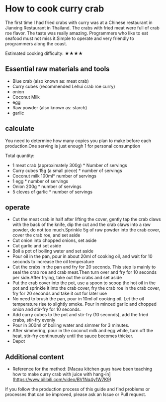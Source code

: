 # How to cook curry crab

The first time I had fried crabs with curry was at a Chinese restaurant in Jianxing Restaurant in Thailand. The crabs with fried meat were full of crab roe flavor. The taste was really amazing. Programmers who like to eat seafood must not miss it.Simple to operate and very friendly to programmers along the coast.

Estimated cooking difficulty: ★★★★

## Essential raw materials and tools

- Blue crab (also known as: meat crab)
- Curry cubes (recommended Lehui crab roe curry)
- onion
- Coconut Milk
- egg
- Raw powder (also known as: starch)
- garlic

## calculate

You need to determine how many copies you plan to make before each production.One serving is just enough 1 for personal consumption

Total quantity:

- 1 meat crab (approximately 300g) * Number of servings
- Curry cubes 15g (a small piece) * number of servings
- Coconut milk 100ml* number of servings
- 1 egg * number of servings
- Onion 200g * number of servings
- 5 cloves of garlic * number of servings

## operate

- Cut the meat crab in half after lifting the cover, gently tap the crab claws with the back of the knife, dip the cut and the crab claws into a raw powder, do not too much.Sprinkle 5g of raw powder into the crab cover, cover the crab roe, and set aside
- Cut onion into chopped onions, set aside
- Cut garlic and set aside
- Boil a pot of boiling water and set aside
- Pour oil in the pan, pour in about 20ml of cooking oil, and wait for 10 seconds to increase the oil temperature
- Cut the crabs in the pan and fry for 20 seconds. This step is mainly to seal the crab roe and crab meat.Then turn over and fry for 10 seconds per side.After frying, take out the crabs and set aside
- Put the crab cover into the pot, use a spoon to scoop the hot oil in the pot and sprinkle it into the crab cover, fry the crab roe in the crab cover, fry for 20 seconds and take it out for later use
- No need to brush the pan, pour in 10ml of cooking oil. Let the oil temperature rise to slightly smoke. Pour in minced garlic and chopped onion and stir-fry for 10 seconds.
- Add curry cubes to the pot and stir-fry (10 seconds), add the fried crabs, stir-fry evenly
- Pour in 300ml of boiling water and simmer for 3 minutes.
- After simmering, pour in the coconut milk and egg white, turn off the heat, stir-fry continuously until the sauce becomes thicker.
- Depot

## Additional content

- Reference for the method: [Macau kitchen guys have been teaching how to make curry crab with juice with hang-in] (https://www.bilibili.com/video/BV1Nq4y1W7K9)

If you follow the production process of this guide and find problems or processes that can be improved, please ask an Issue or Pull request.